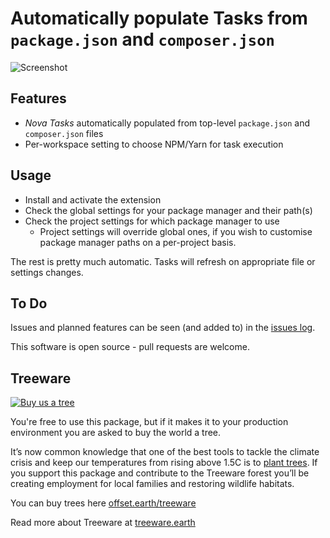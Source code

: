 # Automatically populate Tasks from `package.json` and `composer.json`

![Screenshot](https://raw.githubusercontent.com/little-green-man/nova-taskfinder/master/Images/docs/screenshot.png)

## Features

- _Nova Tasks_ automatically populated from top-level `package.json` and `composer.json` files
- Per-workspace setting to choose NPM/Yarn for task execution

## Usage

- Install and activate the extension
- Check the global settings for your package manager and their path(s)
- Check the project settings for which package manager to use
  - Project settings will override global ones, if you wish to customise package manager paths on a per-project basis.

The rest is pretty much automatic. Tasks will refresh on appropriate file or settings changes.

## To Do

Issues and planned features can be seen (and added to) in the [issues log](https://github.com/little-green-man/nova-taskfinder/issues).

This software is open source - pull requests are welcome.

## Treeware

[![Buy us a tree](https://img.shields.io/badge/Treeware-%F0%9F%8C%B3-lightgreen?style=for-the-badge)](https://offset.earth/treeware?gift-trees)

You're free to use this package, but if it makes it to your production environment you are asked to buy the world a tree.

It’s now common knowledge that one of the best tools to tackle the climate crisis and keep our temperatures from rising above 1.5C is to <a href="https://www.bbc.co.uk/news/science-environment-48870920">plant trees</a>. If you support this package and contribute to the Treeware forest you’ll be creating employment for local families and restoring wildlife habitats.

You can buy trees here [offset.earth/treeware](https://offset.earth/treeware?gift-trees)

Read more about Treeware at [treeware.earth](http://treeware.earth)

